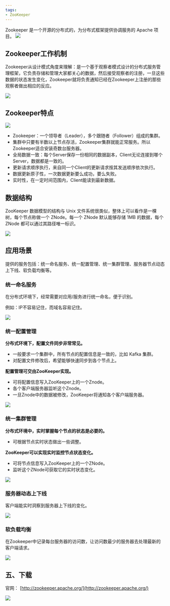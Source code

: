 ```yaml
---
tags:
- ZooKeeper
---
```



Zookeeper 是一个开源的分布式的，为分布式框架提供协调服务的 Apache 项目。
![](assets/ZooKeeper%20概述、下载/image-20240429154034960.png)

## Zookeeper工作机制

Zookeeper从设计模式角度来理解：是一个基于观察者模式设计的分布式服务管理框架，它负责存储和管理大家都关心的数据，然后接受观察者的注册，一旦这些数据的状态发生变化，Zookeeper就将负责通知已经在Zookeeper上注册的那些观察者做出相应的反应。

![](assets/ZooKeeper%20概述、下载/image-20240429154100509.png)

## Zookeeper特点

![](assets/ZooKeeper%20概述、下载/image-20240429154122891.png)

- Zookeeper：一个领导者（Leader），多个跟随者（Follower）组成的集群。
- 集群中只要有半数以上节点存活，Zookeeper集群就能正常服务。所以Zookeeper适合安装奇数台服务器。
- 全局数据一致：每个Server保存一份相同的数据副本，Client无论连接到哪个Server，数据都是一致的。
- 更新请求顺序执行，来自同一个Client的更新请求按其发送顺序依次执行。
- 数据更新原子性，一次数据更新要么成功，要么失败。
- 实时性，在一定时间范围内，Client能读到最新数据。


## 数据结构

ZooKeeper 数据模型的结构与 Unix 文件系统很类似，整体上可以看作是一棵树，每个节点称做一个 ZNode。每一个 ZNode 默认能够存储 1MB 的数据，每个 ZNode 都可以通过其路径唯一标识。

![](assets/ZooKeeper%20概述、下载/image-20240429154141569.png)


## 应用场景

提供的服务包括：统一命名服务、统一配置管理、统一集群管理、服务器节点动态上下线、软负载均衡等。

### 统一命名服务

在分布式环境下，经常需要对应用/服务进行统一命名，便于识别。

例如：IP不容易记住，而域名容易记住。

![](assets/ZooKeeper%20概述、下载/image-20240429154157556.png)


### 统一配置管理

**分布式环境下，配置文件同步非常常见。**

- 一般要求一个集群中，所有节点的配置信息是一致的，比如 Kafka 集群。
- 对配置文件修改后，希望能够快速同步到各个节点上。

**配置管理可交由ZooKeeper实现。**

- 可将配置信息写入ZooKeeper上的一个Znode。
- 各个客户端服务器监听这个Znode。
- 一旦Znode中的数据被修改，ZooKeeper将通知各个客户端服务器。

![](assets/ZooKeeper%20概述、下载/image-20240429154213908.png)


### 统一集群管理

**分布式环境中，实时掌握每个节点的状态是必要的。**

- 可根据节点实时状态做出一些调整。

**ZooKeeper可以实现实时监控节点状态变化。**

- 可将节点信息写入ZooKeeper上的一个ZNode。
- 监听这个ZNode可获取它的实时状态变化。

![](assets/ZooKeeper%20概述、下载/image-20240429154233085.png)


### 服务器动态上下线

客户端能实时洞察到服务器上下线的变化。

![](assets/ZooKeeper%20概述、下载/image-20240429154248910.png)


### 软负载均衡

在Zookeeper中记录每台服务器的访问数，让访问数最少的服务器去处理最新的客户端请求。

![](assets/ZooKeeper%20概述、下载/image-20240429154306828.png)


## 五、下载
官网： [http://zookeeper.apache.org/](http://zookeeper.apache.org/)

![](assets/ZooKeeper%20概述、下载/image-20240429154331861.png)

